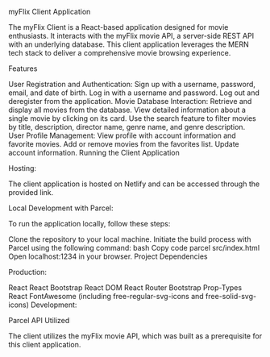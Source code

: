 myFlix Client Application

The myFlix Client is a React-based application designed for movie enthusiasts. It interacts with the myFlix movie API, a server-side REST API with an underlying database. This client application leverages the MERN tech stack to deliver a comprehensive movie browsing experience.

Features

User Registration and Authentication:
Sign up with a username, password, email, and date of birth.
Log in with a username and password.
Log out and deregister from the application.
Movie Database Interaction:
Retrieve and display all movies from the database.
View detailed information about a single movie by clicking on its card.
Use the search feature to filter movies by title, description, director name, genre name, and genre description.
User Profile Management:
View profile with account information and favorite movies.
Add or remove movies from the favorites list.
Update account information.
Running the Client Application

Hosting:

The client application is hosted on Netlify and can be accessed through the provided link.

Local Development with Parcel:

To run the application locally, follow these steps:

Clone the repository to your local machine.
Initiate the build process with Parcel using the following command:
bash
Copy code
parcel src/index.html
Open localhost:1234 in your browser.
Project Dependencies

Production:

React
React Bootstrap
React DOM
React Router
Bootstrap
Prop-Types
React FontAwesome (including free-regular-svg-icons and free-solid-svg-icons)
Development:

Parcel
API Utilized

The client utilizes the myFlix movie API, which was built as a prerequisite for this client application.
